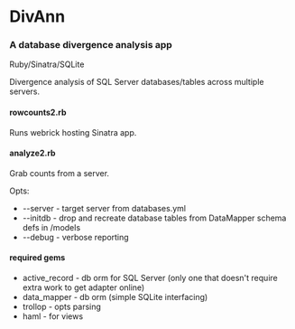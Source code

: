 # DivAnn

### A database divergence analysis app

Ruby/Sinatra/SQLite

Divergence analysis of SQL Server databases/tables across multiple servers.

#### rowcounts2.rb

Runs webrick hosting Sinatra app.

#### analyze2.rb

Grab counts from a server. 

Opts: 

- --server - target server from databases.yml
- --initdb - drop and recreate database tables from DataMapper schema defs in /models
- --debug - verbose reporting

#### required gems

- active_record - db orm for SQL Server (only one that doesn't require extra work to get adapter online)
- data_mapper - db orm (simple SQLite interfacing)
- trollop - opts parsing
- haml - for views